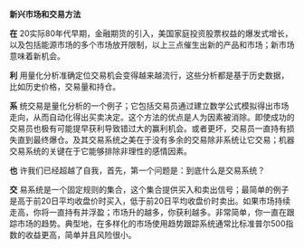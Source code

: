 **新兴市场和交易方法**

**在** 20实际80年代早期，金融期货的引入，美国家庭投资股票权益的爆发式增长，以及包括能源市场的多个市场放开限制，以上三点催生出新的产品和市场；新市场意味着新机会。

**利** 用量化分析准确定位交易机会变得越来越流行，这些分析都是基于历史数据，比如历史价格，交易量和持仓。

**系** 统交易是量化分析的一个例子；它包括交易员通过建立数学公式模拟得出市场走向，从而自动化得出买卖决定。这个方法的优点是人为因素被消除。即使成功的交易员也极有可能提早获利导致错过大的赢利机会。或者更坏，交易员一直持有损失直到最终爆仓。及其交易系统之美在于没有多余的交易除非系统让它交易；机器交易系统的关键在于它能够排除非理性的感情因素。

**也** 许我们已经超越了自我，首先，第一个问题是：到底什么是交易系统？

**交** 易系统是一个固定规则的集合，这个集合提供买入和卖出信号；最简单的例子是高于前20日平均收盘价时买入，低于前20日平均收盘价时卖出。如果市场持续走高，你将一直持有并浮盈；市场升的越多，你获利越多。非常简单，你一直在跟踪市场的趋势。典型地，在多样化的市场使用趋势跟踪系统通常比标准普尔500指数的收益更高，简单并且风险很小。
